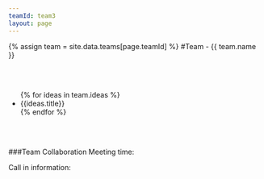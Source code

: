 ```yaml
---
teamId: team3
layout: page
---
```


{% assign team = site.data.teams[page.teamId] %}
#Team - {{ team.name }}

<br/><br/>
<ul>
{% for ideas in team.ideas %}
	<li>{{ideas.title}}</li>
{% endfor %}
</ul>
<br/><br/>

###Team Collaboration
Meeting time:

Call in information:
